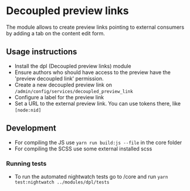# Decoupled preview links

The module allows to create preview links pointing to external consumers by adding a tab on the content edit form.

## Usage instructions

* Install the dpl (Decoupled preview links) module
* Ensure authors who should have access to the preview have the 'preview decoupled link' permission.
* Create a new decoupled preview link on ```/admin/config/services/decoupled_preview_link```
* Configure a label for the preview link
* Set a URL to the external preview link. You can use tokens there, like ```[node:nid]```

## Development

* For compiling the JS use ```yarn run build:js --file``` in the core folder
* For compiling the SCSS use some external installed scss

### Running tests

* To run the automated nightwatch tests go to /core and run ```yarn test:nightwatch ../modules/dpl/tests```
